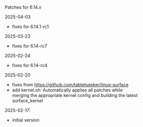 Patches for 6.14.x

2025-04-03
- fixes for 6.14.1-rc1

2025-03-23
- fixes for 6.14-rc7

2025-02-24
- fixes for 6.14-rc4

2025-02-20
- fixes from https://github.com/tabletseeker/linux-surface
- add kernel.sh: Automatically applies all patches while  
  merging the appropriate kernel config and building the latest surface_kernel

2025-02-17:
- initial version
